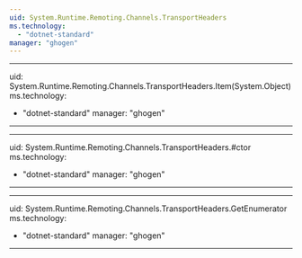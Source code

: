 ```yaml
---
uid: System.Runtime.Remoting.Channels.TransportHeaders
ms.technology: 
  - "dotnet-standard"
manager: "ghogen"
---
```


---
uid: System.Runtime.Remoting.Channels.TransportHeaders.Item(System.Object)
ms.technology: 
  - "dotnet-standard"
manager: "ghogen"
---

---
uid: System.Runtime.Remoting.Channels.TransportHeaders.#ctor
ms.technology: 
  - "dotnet-standard"
manager: "ghogen"
---

---
uid: System.Runtime.Remoting.Channels.TransportHeaders.GetEnumerator
ms.technology: 
  - "dotnet-standard"
manager: "ghogen"
---
